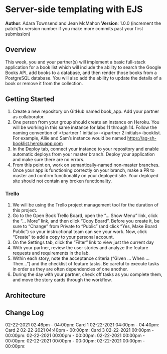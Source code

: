 # Server-side templating with EJS

**Author**: Adara Townsend and Jean McMahon
**Version**: 1.0.0 (increment the patch/fix version number if you make more commits past your first submission)

## Overview
<!-- Provide a high level overview of what this application is and why you are building it, beyond the fact that it's an assignment for a Code 301 class. (i.e. What's your problem domain?) -->
This week, you and your partner(s) will implement a basic full-stack application for a book list which will include the ability to search the Google Books API, add books to a database, and then render those books from a PostgreSQL database. You will also add the ability to update the details of a book or remove it from the collection.

## Getting Started
<!-- What are the steps that a user must take in order to build this app on their own machine and get it running? -->
1. Create a new repository on GitHub named book_app. Add your partner as collaborator.
2. One person from your group should create an instance on Heroku. You will be working in this same instance for labs 11 through 14.
Follow the naming convention of <\partner 1 initials>-<\partner 2 initials>-booklist. For example, Allie and Sam’s instance would be named <https://ag-sh-booklist.herokuapp.com>
3. In the Deploy tab, connect your instance to your repository and enable automatic deploys from your master branch. Deploy your application and make sure there are no errors.
4. From this point on, work on semantically-named non-master branches. Once your app is functioning correctly on your branch, make a PR to master and confirm functionality on your deployed site. Your deployed site should not contain any broken functionality.

### Trello

1. We will be using the Trello project management tool for the duration of this project.
2. Go to the Open Book Trello Board, open the “… Show Menu” link, click the “… More” link, and then click “Copy Board”. Before you create it, be sure to “Change” from Private to “Public” (and click “Yes, Make Board Public”) so your instructional team can see your work. Now, click “Create” to add a copy to your personal account.
3. On the Settings tab, click the “Filter” link to view just the current day
4. With your partner, review the user stories and analyze the feature requests and requirements in the lab.
5. Within each story, note the acceptance criteria (“Given … When … Then…”) and the checklist of feature tasks. Be careful to execute tasks in order as they are often dependencies of one another.
6. During the day with your partner, check off tasks as you complete them, and move the story cards through the workflow.

## Architecture
<!-- Provide a detailed description of the application design. What technologies (languages, libraries, etc) you're using, and any other relevant design information. -->

## Change Log

<!-- Use this area to document the iterative changes made to your application as each feature is successfully implemented. Use time stamps. Here's an examples:

01-01-2001 4:59pm - Application now has a fully-functional express server, with GET and POST routes for the book resource.

## Credits and Collaborations
<!-- Give credit (and a link) to other people or resources that helped you build this application. -->

02-22-2021 02:46pm - 04:00pm: Card 1
02-22-2021 04:00pm - 04:40pm: Card 2
02-22-2021 04:40pm - 00:00pm: Card 3
02-22-2021 00:00pm - 00:00pm:
02-22-2021 00:00pm - 00:00pm:
02-22-2021 00:00pm - 00:00pm:
02-22-2021 00:00pm - 00:00pm:
02-22-2021 00:00pm - 00:00pm:
